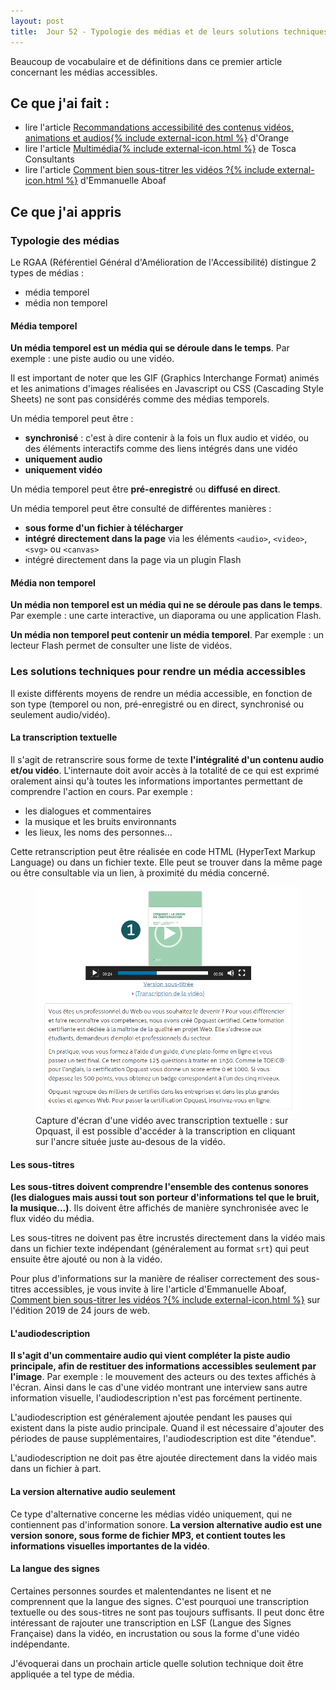 ```yaml
---
layout: post
title:  Jour 52 - Typologie des médias et de leurs solutions techniques accessibles
---
```


Beaucoup de vocabulaire et de définitions dans ce premier article concernant les médias accessibles.

## Ce que j'ai fait :
- lire l'article <a href="https://a11y-guidelines.orange.com/others/video-audio.html">Recommandations accessibilité des contenus vidéos, animations et audios{% include external-icon.html %}</a> d'Orange
- lire l'article <a href="https://toscaconsultants.fr/accessibilite-numerique/referentiel-technique/multimedia">Multimédia{% include external-icon.html %}</a> de Tosca Consultants
- lire l'article <a href="https://www.24joursdeweb.fr/2019/comment-bien-sous-titrer-les-videos/">Comment bien sous-titrer les vidéos ?{% include external-icon.html %}</a> d'Emmanuelle Aboaf

## Ce que j'ai appris
### Typologie des médias
Le RGAA (Référentiel Général d'Amélioration de l'Accessibilité) distingue 2 types de médias :
- média temporel
- média non temporel

#### Média temporel
**Un média temporel est un média qui se déroule dans le temps**. Par exemple : une piste audio ou une vidéo.

Il est important de noter que les GIF (<span lang="en">Graphics Interchange Format</span>) animés et les animations d'images réalisées en Javascript ou CSS (<span lang="en">Cascading Style Sheets</span>) ne sont pas considérés comme des médias temporels.

Un média temporel peut être :
- **synchronisé** : c'est à dire contenir à la fois un flux audio et vidéo, ou des éléments interactifs comme des liens intégrés dans une vidéo
- **uniquement audio**
- **uniquement vidéo**

Un média temporel peut être **pré-enregistré** ou **diffusé en direct**.

Un média temporel peut être consulté de différentes manières :
- **sous forme d'un fichier à télécharger**
- **intégré directement dans la page** via les éléments `<audio>`, `<video>`, `<svg>` ou `<canvas>`
- intégré directement dans la page via un plugin Flash

#### Média non temporel
**Un média non temporel est un média qui ne se déroule pas dans le temps**. Par exemple&nbsp;: une carte interactive, un diaporama ou une application Flash.

**Un média non temporel peut contenir un média temporel**. Par exemple : un lecteur Flash permet de consulter une liste de vidéos.

### Les solutions techniques pour rendre un média accessibles
Il existe différents moyens de rendre un média accessible, en fonction de son type (temporel ou non, pré-enregistré ou en direct, synchronisé ou seulement audio/vidéo).

#### La transcription textuelle
Il s'agit de retranscrire sous forme de texte **l'intégralité d'un contenu audio et/ou vidéo**. L'internaute doit avoir accès à la totalité de ce qui est exprimé oralement ainsi qu'à toutes les informations importantes permettant de comprendre l'action en cours. Par exemple :
- les dialogues et commentaires
- la musique et les bruits environnants
- les lieux, les noms des personnes...

Cette retranscription peut être réalisée en code HTML (<span lang="en">HyperText Markup Language</span>) ou dans un fichier texte. Elle peut se trouver dans la même page ou être consultable via un lien, à proximité du média concerné.

<figure role="group">
  <img src="../images/posts/media-transcription.png" alt="Exemple de vidéo avec transcription textuelle" />
  <figcaption>Capture d'écran d'une vidéo avec transcription textuelle : sur Opquast, il est possible d'accéder à la transcription en cliquant sur l'ancre située juste au-desous de la vidéo.</figcaption>
</figure>

#### Les sous-titres
**Les sous-titres doivent comprendre l'ensemble des contenus sonores (les dialogues mais aussi tout son porteur d'informations tel que le bruit, la musique...)**. Ils doivent être affichés de manière synchronisée avec le flux vidéo du média.

Les sous-titres ne doivent pas être incrustés directement dans la vidéo mais dans un fichier texte indépendant (généralement au format `srt`) qui peut ensuite être ajouté ou non à la vidéo.

Pour plus d'informations sur la manière de réaliser correctement des sous-titres accessibles, je vous invite à lire l'article d'Emmanuelle Aboaf, <a href="https://www.24joursdeweb.fr/2019/comment-bien-sous-titrer-les-videos/">Comment bien sous-titrer les vidéos ?{% include external-icon.html %}</a> sur l'édition 2019 de 24 jours de web.

#### L'audiodescription
**Il s'agit d'un commentaire audio qui vient compléter la piste audio principale, afin de restituer des informations accessibles seulement par l'image**. Par exemple : le mouvement des acteurs ou des textes affichés à l'écran. Ainsi dans le cas d'une vidéo montrant une interview sans autre information visuelle, l'audiodescription n'est pas forcément pertinente.

L'audiodescription est généralement ajoutée pendant les pauses qui existent dans la piste audio principale. Quand il est nécessaire d'ajouter des périodes de pause supplémentaires, l'audiodescription est dite "étendue".

L'audiodescription ne doit pas être ajoutée directement dans la vidéo mais dans un fichier à part.

#### La version alternative audio seulement
Ce type d'alternative concerne les médias vidéo uniquement, qui ne contiennent pas d'information sonore. **La version alternative audio est une version sonore, sous forme de fichier MP3, et contient toutes les informations visuelles importantes de la vidéo**.  

#### La langue des signes
Certaines personnes sourdes et malentendantes ne lisent et ne comprennent que la langue des signes. C'est pourquoi une transcription textuelle ou des sous-titres ne sont pas toujours suffisants. Il peut donc être intéressant de rajouter une transcription en LSF (Langue des Signes Française) dans la vidéo, en incrustation ou sous la forme d'une vidéo indépendante.

J'évoquerai dans un prochain article quelle solution technique doit être appliquée a tel type de média.